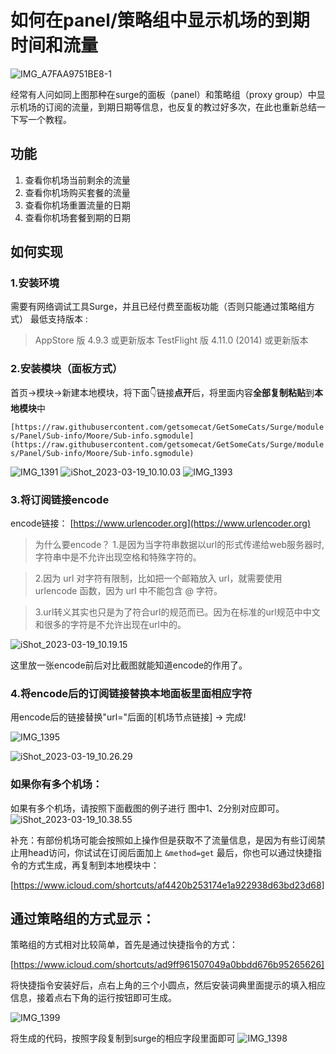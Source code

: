 # 如何在panel/策略组中显示机场的到期时间和流量

![IMG_A7FAA9751BE8-1](assets/IMG_A7FAA9751BE8-1.jpeg)


经常有人问如同上图那种在surge的面板（panel）和策略组（proxy group）中显示机场的订阅的流量，到期日期等信息，也反复的教过好多次，在此也重新总结一下写一个教程。

## 功能
1. 查看你机场当前剩余的流量
2. 查看你机场购买套餐的流量
3. 查看你机场重置流量的日期
4. 查看你机场套餐到期的日期

## 如何实现
### 1.安装环境

需要有网络调试工具Surge，并且已经付费至面板功能（否则只能通过策略组方式）
最低支持版本 :

> AppStore 版 4.9.3 或更新版本
> TestFlight 版 4.11.0 (2014) 或更新版本

### 2.安装模块（面板方式）

首页->模块->新建本地模块，将下面👇链接**点开**后，将里面内容**全部复制粘贴**到**本地模块**中

`[https://raw.githubusercontent.com/getsomecat/GetSomeCats/Surge/modules/Panel/Sub-info/Moore/Sub-info.sgmodule](https://raw.githubusercontent.com/getsomecat/GetSomeCats/Surge/modules/Panel/Sub-info/Moore/Sub-info.sgmodule)`

![IMG_1391](assets/IMG_1391.PNG)
![iShot_2023-03-19_10.10.03](assets/iShot_2023-03-19_10.10.03.png)
![IMG_1393](assets/IMG_1393.PNG)


### 3.将订阅链接encode

encode链接： 
[https://www.urlencoder.org](https://www.urlencoder.org)

> 为什么要encode？
> 1.是因为当字符串数据以url的形式传递给web服务器时,字符串中是不允许出现空格和特殊字符的。

> 2.因为 url 对字符有限制，比如把一个邮箱放入 url，就需要使用 urlencode 函数，因为 url 中不能包含 @ 字符。

> 3.url转义其实也只是为了符合url的规范而已。因为在标准的url规范中中文和很多的字符是不允许出现在url中的。

![iShot_2023-03-19_10.19.15](assets/iShot_2023-03-19_10.19.15.png)

这里放一张encode前后对比截图就能知道encode的作用了。

### 4.将encode后的订阅链接替换本地面板里面相应字符

用encode后的链接替换"url="后面的[机场节点链接] -> 完成!

![IMG_1395](assets/IMG_1395.PNG)


![iShot_2023-03-19_10.26.29](assets/iShot_2023-03-19_10.26.29.png)


### 如果你有多个机场：
如果有多个机场，请按照下面截图的例子进行
图中1、2分别对应即可。
![iShot_2023-03-19_10.38.55](assets/iShot_2023-03-19_10.38.55.png)


补充：有部份机场可能会按照如上操作但是获取不了流量信息，是因为有些订阅禁止用head访问，你试试在订阅后面加上 `&method=get`
最后，你也可以通过快捷指令的方式生成，再复制到本地模块中：

[https://www.icloud.com/shortcuts/af4420b253174e1a922938d63bd23d68]


## 通过策略组的方式显示：

策略组的方式相对比较简单，首先是通过快捷指令的方式：

[https://www.icloud.com/shortcuts/ad9ff961507049a0bbdd676b95265626]

将快捷指令安装好后，点右上角的三个小圆点，然后安装词典里面提示的填入相应信息，接着点右下角的运行按钮即可生成。

![IMG_1399](assets/IMG_1399.PNG)

将生成的代码，按照字段复制到surge的相应字段里面即可
![IMG_1398](assets/IMG_1398.PNG)




